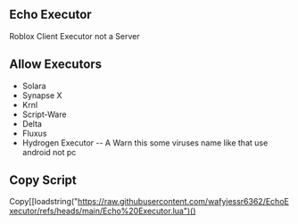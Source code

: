 ## Echo Executor
Roblox Client Executor not a Server

## Allow Executors
* Solara
* Synapse X
* Krnl
* Script-Ware
* Delta
* Fluxus
* Hydrogen Executor -- A Warn this some viruses name like that use android not pc

## Copy Script
Copy[[loadstring("https://raw.githubusercontent.com/wafyjessr6362/EchoExecutor/refs/heads/main/Echo%20Executor.lua")()
